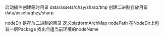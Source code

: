 启动插件创建临时目录 data/assets/qhzy/sharp/tmp
创建二进制存放目录 data/assets/qhzy/sharp

nodeDir 是存放二进制的目录
定义platformArchMap
nodePath 在NodeDir上包装一层Package
找出合适当前环境的nodeName

